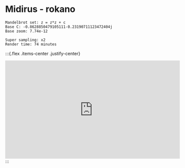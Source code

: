 # Midirus - rokano

```
Mandelbrot set: z = z*z + c
Base C: -0.8628850479105111-0.23190711123472404j
Base zoom: 7.74e-12

Super sampling: x2
Render time: 74 minutes
```

:::{.flex .items-center .justify-center}
<iframe width="560" height="315" src="https://www.youtube.com/embed/F0A0Kvfs0C4" title="YouTube video player" frameborder="0" allow="accelerometer; autoplay; clipboard-write; encrypted-media; gyroscope; picture-in-picture" allowfullscreen></iframe>
:::
